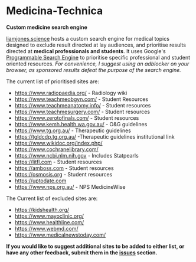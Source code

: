 # Medicina-Technica
**Custom medicine search engine**

[liamjones.science](http://liamjones.science/search_gcse/#gsc.tab=0) hosts a custom search engine for medical topics designed to exclude result directed at lay audiences, and prioritise results directed at **medical professionals and students**. It uses Google's [Programmable Search Engine](https://programmablesearchengine.google.com/about/) to prioritise specific professional and student oriented resources. *For convenience, I suggest using an adblocker on your browser, as sponsored results defeat the purpose of the search engine.*


The current list of prioritised sites are:
* https://www.radiopaedia.org/ - Radiology wiki
* https://www.teachmeobgyn.com/ - Student Resources
* https://www.teachmeanatomy.info/ - Student resources
* https://www.teachmesurgery.com/ - Student resources
* https://www.zerotofinals.com/ - Student resources
* https://www.kemh.health.wa.gov.au/ - O&G guidelines
* https://www.tg.org.au/ - Therapeutic guidelines
* https://tgldcdp.tg.org.au/ -Therapeutic guidelines institutional link
* https://www.wikidoc.org/index.php/
* https://www.cochranelibrary.com/
* https://www.ncbi.nlm.nih.gov - Includes Statpearls
* https://litfl.com - Student resources
* https://amboss.com - Student resources
* https://osmosis.org - Student resources
* https://uptodate.com
* https://www.nps.org.au/ - NPS MedicineWise

The Current list of excluded sites are:
* https://kidshealth.org/
* https://www.mayoclinic.org/
* https://www.healthline.com/
* https://www.webmd.com/
* https://www.medicalnewstoday.com/

**If you would like to suggest additional sites to be added to either list, or have any other feedback, submit them in the [issues](https://github.com/liamlah/Medicina-Technica/issues) section.**


[]()
